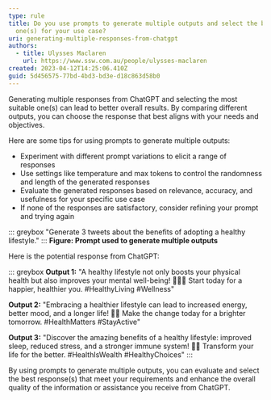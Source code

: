 ```yaml
---
type: rule
title: Do you use prompts to generate multiple outputs and select the best
  one(s) for your use case?
uri: generating-multiple-responses-from-chatgpt
authors:
  - title: Ulysses Maclaren
    url: https://www.ssw.com.au/people/ulysses-maclaren
created: 2023-04-12T14:25:06.410Z
guid: 5d456575-77bd-4bd3-bd3e-d18c863d58b0
---
```

Generating multiple responses from ChatGPT and selecting the most suitable one(s) can lead to better overall results. By comparing different outputs, you can choose the response that best aligns with your needs and objectives.

<!--endintro-->

Here are some tips for using prompts to generate multiple outputs:

* Experiment with different prompt variations to elicit a range of responses
* Use settings like temperature and max tokens to control the randomness and length of the generated responses
* Evaluate the generated responses based on relevance, accuracy, and usefulness for your specific use case
* If none of the responses are satisfactory, consider refining your prompt and trying again

::: greybox
"Generate 3 tweets about the benefits of adopting a healthy lifestyle."
:::
**Figure: Prompt used to generate multiple outputs**

Here is the potential response from ChatGPT:

::: greybox
**Output 1:** "A healthy lifestyle not only boosts your physical health but also improves your mental well-being! 🏃‍♂️🧠 Start today for a happier, healthier you. #HealthyLiving #Wellness"

**Output 2:** "Embracing a healthier lifestyle can lead to increased energy, better mood, and a longer life! 💪🌱 Make the change today for a brighter tomorrow. #HealthMatters #StayActive"

**Output 3:** "Discover the amazing benefits of a healthy lifestyle: improved sleep, reduced stress, and a stronger immune system! 🥗💤 Transform your life for the better. #HealthIsWealth #HealthyChoices"
:::

By using prompts to generate multiple outputs, you can evaluate and select the best response(s) that meet your requirements and enhance the overall quality of the information or assistance you receive from ChatGPT.
